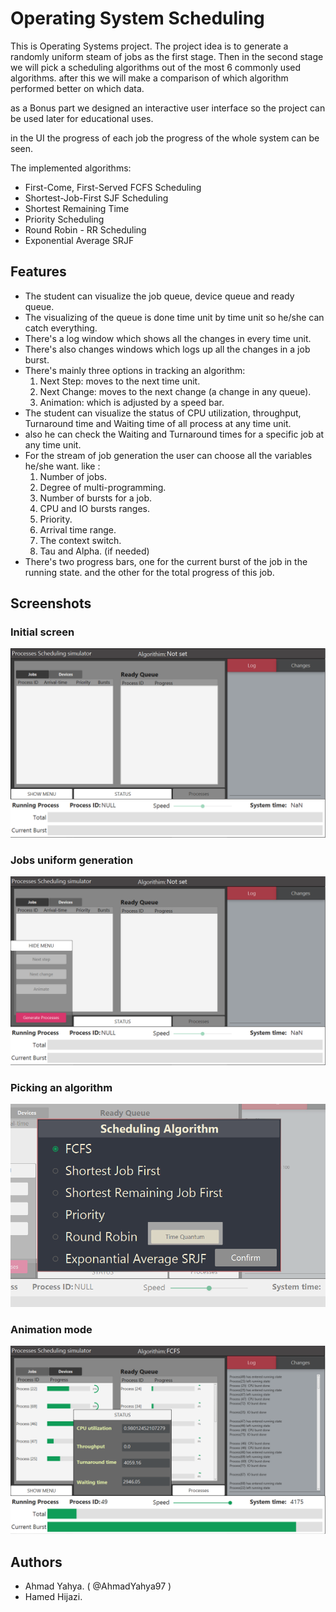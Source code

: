 


# Operating System Scheduling
This is Operating Systems project. 
The project idea is to generate a randomly uniform steam of jobs as the first stage.
Then in the second stage we will pick a scheduling algorithms out of the most 6 commonly used algorithms.
after this we will make a comparison of which algorithm performed better on which data.

as a Bonus part we designed an interactive user interface so the project can be used later for educational uses.

in the UI the progress of each job the progress of the whole system can be seen.

The implemented algorithms: 
 - First-Come, First-Served FCFS Scheduling
 - Shortest-Job-First SJF Scheduling
 - Shortest Remaining Time
 - Priority Scheduling
 - Round Robin - RR Scheduling
 - Exponential Average SRJF

## Features

 - The student can visualize the job queue, device queue and ready queue.
 - The visualizing of the queue is done time unit by time unit so he/she can catch everything.
 - There's a log window which shows all the changes in every time unit.
 - There's also changes windows which logs up all the changes in a job burst.
 - There's mainly three options in tracking an algorithm:
	 1. Next Step: moves to the next time unit. 
	 2. Next Change: moves to the next change (a change in any queue).
	 3. Animation: which is adjusted by a speed bar.
- The student can visualize the status of  CPU utilization, throughput, Turnaround time and Waiting time of all process at any time unit.
-  also he can check the Waiting and Turnaround times for a specific job at any time unit.
- For the stream of job generation the user can choose all the variables he/she want. like :
	 1. Number of jobs.
	 2. Degree of multi-programming.
	 3. Number of bursts for a job.
	 4. CPU and IO bursts ranges.
	 5. Priority. 
	 6. Arrival time range.
	 7. The context switch.
	 8. Tau and Alpha. (if needed)
-  There's two progress bars, one for the current burst of the job in the running state. and the other for the total progress of this job.
## Screenshots
### Initial screen
![Alt text](/Screenshots/initialScreen.PNG?raw=true "Initial Screen")
### Jobs uniform generation
![Alt text](/Screenshots/generatingJobs.PNG?raw=true "Jobs uniform generation")
### Picking an algorithm
![Alt text](/Screenshots/pickingAnAlgo.PNG?raw=true "Picking an algorithm")
### Animation mode
![Alt text](/Screenshots/screenshotInAnimatingMode.PNG?raw=true "Animation mode")
## Authors
- Ahmad Yahya. ( @AhmadYahya97 )
- Hamed Hijazi.


